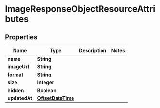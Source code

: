 # ImageResponseObjectResourceAttributes

## Properties
Name | Type | Description | Notes
------------ | ------------- | ------------- | -------------
**name** | **String** |  | 
**imageUrl** | **String** |  | 
**format** | **String** |  | 
**size** | **Integer** |  | 
**hidden** | **Boolean** |  | 
**updatedAt** | [**OffsetDateTime**](OffsetDateTime.md) |  | 
